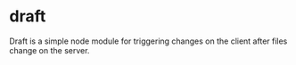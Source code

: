 draft
=====

Draft is a simple node module for triggering changes on the client after files change on the server.
